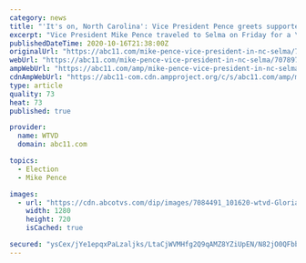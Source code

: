 ```yaml
---
category: news
title: "'It's on, North Carolina': Vice President Pence greets supporters in Selma"
excerpt: "Vice President Mike Pence traveled to Selma on Friday for a \"Make America Great Again\" event at The Farm at 95. Supporters were lined up well before the 2:30 p.m. event. \"I'm here for one reason and one reason only,"
publishedDateTime: 2020-10-16T21:38:00Z
originalUrl: "https://abc11.com/mike-pence-vice-president-in-nc-selma/7078972/"
webUrl: "https://abc11.com/mike-pence-vice-president-in-nc-selma/7078972/"
ampWebUrl: "https://abc11.com/amp/mike-pence-vice-president-in-nc-selma/7078972/"
cdnAmpWebUrl: "https://abc11-com.cdn.ampproject.org/c/s/abc11.com/amp/mike-pence-vice-president-in-nc-selma/7078972/"
type: article
quality: 73
heat: 73
published: true

provider:
  name: WTVD
  domain: abc11.com

topics:
  - Election
  - Mike Pence

images:
  - url: "https://cdn.abcotvs.com/dip/images/7084491_101620-wtvd-Gloria-5pm-Pence-in-Selma-vid.jpg"
    width: 1280
    height: 720
    isCached: true

secured: "ysCex/jYe1epqxPaLzaljks/LtaCjWVMHfg2Q9qAMZ8YZiUpEN/N82jO0QFbbHjG5JT6cgkjAgcjQELOaDhSXWBUMMEKjCsjAwnmT+Ijfbu4cEApKYt4DxS4C4ShIGsFe3CcigxZb61L5zIN8SJsseUcwpeJT6Cq/79QdAsI0qeAjVXoAHdE0Aft6qVgOzbuEIm2dyz1BeTh1Yv2BVK0TLwB++xUcsGsaKfYJUF+s5uNNaxtOhsMvQr2OYn9JD+gxM+1eimmCx5ZfR17UiPMo2QPHV8rlPyncAwB3ZFuiqJguvcFSilhC2OvYYBZBS8D58PC2fhbguSFlT7HC2RI+ENuTcnUkW6Wb/9k4h3HHM8=;YeZdDYmyLinFp4nmaPb+RQ=="
---
```


